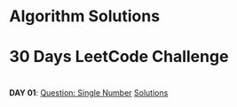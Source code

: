 # Algorithm Solutions


# 30 Days LeetCode Challenge
#

**DAY 01**: [Question: Single Number](https://leetcode.com/explore/featured/card/30-day-leetcoding-challenge/528/week-1/3283/)          [Solutions](https://github.com/oibuoye/Algorithms/tree/master/Algorithms/Leetcodechallenge/Day01)
